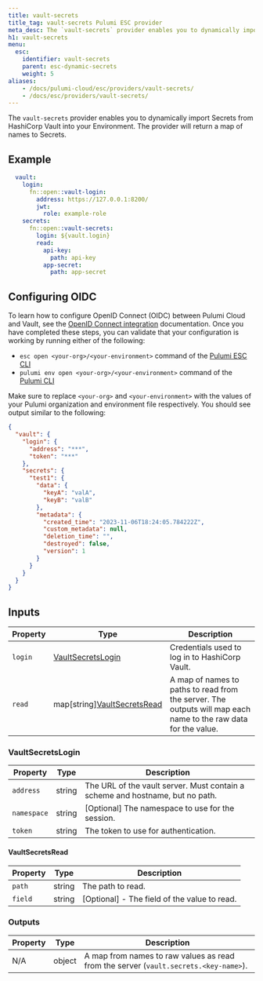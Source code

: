 ```yaml
---
title: vault-secrets
title_tag: vault-secrets Pulumi ESC provider
meta_desc: The `vault-secrets` provider enables you to dynamically import secrets from HashiCorp Vault into your environment.
h1: vault-secrets
menu:
  esc:
    identifier: vault-secrets
    parent: esc-dynamic-secrets
    weight: 5
aliases:
    - /docs/pulumi-cloud/esc/providers/vault-secrets/
    - /docs/esc/providers/vault-secrets/
---
```


The `vault-secrets` provider enables you to dynamically import Secrets from HashiCorp Vault into your Environment. The provider will return a map of names to Secrets.

## Example

```yaml
  vault:
    login:
      fn::open::vault-login:
        address: https://127.0.0.1:8200/
        jwt:
          role: example-role
    secrets:
      fn::open::vault-secrets:
        login: ${vault.login}
        read:
          api-key:
            path: api-key
          app-secret:
            path: app-secret
```

## Configuring OIDC

To learn how to configure OpenID Connect (OIDC) between Pulumi Cloud and Vault, see the [OpenID Connect integration](/docs/pulumi-cloud/oidc/provider/vault/) documentation. Once you have completed these steps, you can validate that your configuration is working by running either of the following:

* `esc open <your-org>/<your-environment>` command of the [Pulumi ESC CLI](/docs/esc-cli/)
* `pulumi env open <your-org>/<your-environment>` command of the [Pulumi CLI](/docs/install/)

Make sure to replace `<your-org>` and `<your-environment>` with the values of your Pulumi organization and environment file respectively. You should see output similar to the following:

```json
{
  "vault": {
    "login": {
      "address": "***",
      "token": "***"
    },
    "secrets": {
      "test1": {
        "data": {
          "keyA": "valA",
          "keyB": "valB"
        },
        "metadata": {
          "created_time": "2023-11-06T18:24:05.784222Z",
          "custom_metadata": null,
          "deletion_time": "",
          "destroyed": false,
          "version": 1
        }
      }
    }
  }
}
```

## Inputs

| Property | Type                                             | Description                                                                                                    |
|----------|--------------------------------------------------|----------------------------------------------------------------------------------------------------------------|
| `login`  | [VaultSecretsLogin](#vaultsecretslogin)          | Credentials used to log in to HashiCorp Vault.                                                                 |
| `read`   | map[string][VaultSecretsRead](#vaultsecretsread) | A map of names to paths to read from the server. The outputs will map each name to the raw data for the value. |

### VaultSecretsLogin

| Property    | Type   | Description                                                                   |
|-------------|--------|-------------------------------------------------------------------------------|
| `address`   | string | The URL of the vault server. Must contain a scheme and hostname, but no path. |
| `namespace` | string | [Optional] The namespace to use for the session.                              |
| `token`     | string | The token to use for authentication.                                          |

#### VaultSecretsRead

| Property | Type   | Description                                  |
|----------|--------|----------------------------------------------|
| `path`   | string | The path to read.                            |
| `field`  | string | [Optional] - The field of the value to read. |

### Outputs

| Property | Type   | Description                                             |
|----------|--------|---------------------------------------------------------|
| N/A      | object | A map from names to raw values as read from the server (`vault.secrets.<key-name>`). |
